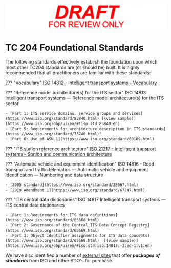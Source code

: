 <!-- tc204-standards-main-page.md -->

![Draft for review only](assets/img/draft_for_review.svg)

# TC 204 Foundational Standards

The following standards effectively establish the foundation upon which most other TC204 standards are (or should be) built. It is highly recommended that all practitioners are familiar with these standards:

??? "Vocabulary"
    [ISO 14812 - Intelligent transport systems - Vocabulary](https://www.iso.org/standard/79779.html)

??? "Reference model architecture(s) for the ITS sector"
    ISO 14813 Intelligent transport systems — Reference model architecture(s) for the ITS sector

    - [Part 1: ITS service domains, service groups and services](https://www.iso.org/standard/85840.html) [(view sample)](https://www.iso.org/obp/ui/en/#!iso:std:85840:en)
    - [Part 5: Requirements for architecture description in ITS standards](https://www.iso.org/standard/73746.html)"
    - [Part 6: Use of ASN.1](https://www.iso.org/standard/69109.html)

??? "ITS station reference architecture"
    [ISO 21217 - Intelligent transport systems - Station and communication architecture](https://www.iso.org/standard/80257.html)

??? "Automatic vehicle and equipment identification"
    ISO 14816 - Road transport and traffic telematics — Automatic vehicle and equipment identification — Numbering and data structure

    - [2005 standard](https://www.iso.org/standard/38667.html)
    - [2019 Amendment 1](https://www.iso.org/standard/67247.html)
    
??? "ITS central data dictionaries"
    ISO 14817 Intelligent transport systems — ITS central data dictionaries

    - [Part 1: Requirements for ITS data definitions](https://www.iso.org/standard/65668.html)
    - [Part 2: Governance of the Central ITS Data Concept Registry](https://www.iso.org/standard/65669.html)
    - [Part 3: Object identifier assignments for ITS data concepts](https://www.iso.org/standard/65669.html)  [(view sample)](https://www.iso.org/obp/ui/en/#iso:std:iso:14817:-3:ed-1:v1:en)

We have also identified a number of [external sites](resources.md) that offer **_packages of standards_** from ISO and other SDO's for purchase.
